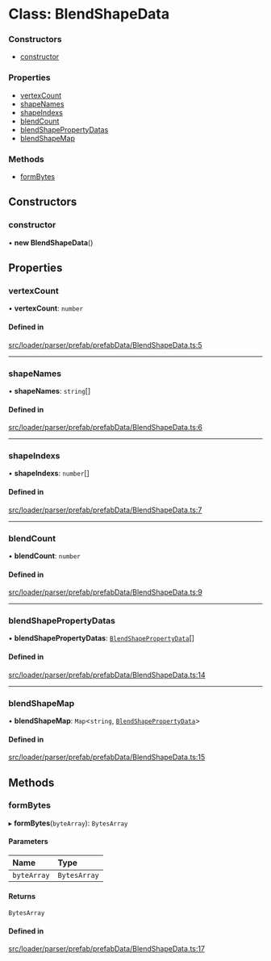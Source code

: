 # Class: BlendShapeData

### Constructors

- [constructor](BlendShapeData.md#constructor)

### Properties

- [vertexCount](BlendShapeData.md#vertexcount)
- [shapeNames](BlendShapeData.md#shapenames)
- [shapeIndexs](BlendShapeData.md#shapeindexs)
- [blendCount](BlendShapeData.md#blendcount)
- [blendShapePropertyDatas](BlendShapeData.md#blendshapepropertydatas)
- [blendShapeMap](BlendShapeData.md#blendshapemap)

### Methods

- [formBytes](BlendShapeData.md#formbytes)

## Constructors

### constructor

• **new BlendShapeData**()

## Properties

### vertexCount

• **vertexCount**: `number`

#### Defined in

[src/loader/parser/prefab/prefabData/BlendShapeData.ts:5](https://github.com/Orillusion/orillusion/blob/main/src/loader/parser/prefab/prefabData/BlendShapeData.ts#L5)

___

### shapeNames

• **shapeNames**: `string`[]

#### Defined in

[src/loader/parser/prefab/prefabData/BlendShapeData.ts:6](https://github.com/Orillusion/orillusion/blob/main/src/loader/parser/prefab/prefabData/BlendShapeData.ts#L6)

___

### shapeIndexs

• **shapeIndexs**: `number`[]

#### Defined in

[src/loader/parser/prefab/prefabData/BlendShapeData.ts:7](https://github.com/Orillusion/orillusion/blob/main/src/loader/parser/prefab/prefabData/BlendShapeData.ts#L7)

___

### blendCount

• **blendCount**: `number`

#### Defined in

[src/loader/parser/prefab/prefabData/BlendShapeData.ts:9](https://github.com/Orillusion/orillusion/blob/main/src/loader/parser/prefab/prefabData/BlendShapeData.ts#L9)

___

### blendShapePropertyDatas

• **blendShapePropertyDatas**: [`BlendShapePropertyData`](BlendShapePropertyData.md)[]

#### Defined in

[src/loader/parser/prefab/prefabData/BlendShapeData.ts:14](https://github.com/Orillusion/orillusion/blob/main/src/loader/parser/prefab/prefabData/BlendShapeData.ts#L14)

___

### blendShapeMap

• **blendShapeMap**: `Map`<`string`, [`BlendShapePropertyData`](BlendShapePropertyData.md)\>

#### Defined in

[src/loader/parser/prefab/prefabData/BlendShapeData.ts:15](https://github.com/Orillusion/orillusion/blob/main/src/loader/parser/prefab/prefabData/BlendShapeData.ts#L15)

## Methods

### formBytes

▸ **formBytes**(`byteArray`): `BytesArray`

#### Parameters

| Name | Type |
| :------ | :------ |
| `byteArray` | `BytesArray` |

#### Returns

`BytesArray`

#### Defined in

[src/loader/parser/prefab/prefabData/BlendShapeData.ts:17](https://github.com/Orillusion/orillusion/blob/main/src/loader/parser/prefab/prefabData/BlendShapeData.ts#L17)
